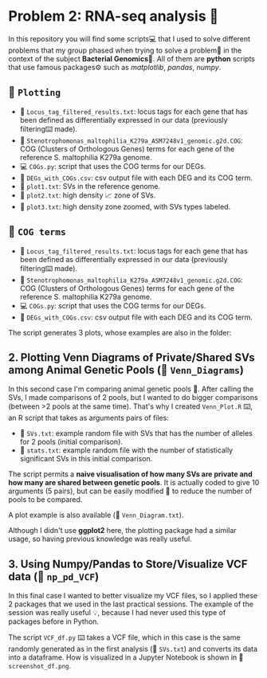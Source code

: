 # Problem 2: RNA-seq analysis 🧬
In this repository you will find some scripts💻 that I used to solve different problems that my group phased when trying to solve a problem🔎 in the context of the subject **Bacterial Genomics**🔬. 
All of them are **python** scripts that use famous packages⚙️ such as *matplotlib*, *pandas*, *numpy*.

## 📁 `Plotting`
- 📄 `Locus_tag_filtered_results.txt`: locus tags for each gene that has been defined as differentially expressed in our data (previously filtering⌨️ made).
- 📄 `Stenotrophomonas_maltophilia_K279a_ASM7248v1_genomic.g2d.COG`: COG (Clusters of Orthologous Genes) terms for each gene of the reference S. maltophilia K279a genome.
- 💻 `COGs.py`: script that uses the COG terms for our DEGs.
- 📄 `DEGs_with_COGs.csv`: csv output file with each DEG and its COG term.
- 🎨 `plot1.txt`: SVs in the reference genome.
- 🎨 `plot2.txt`: high density 📈 zone of SVs.
- 🎨 `plot3.txt`: high density zone zoomed, with SVs types labeled. 

## 📁 `COG terms`
- 📄 `Locus_tag_filtered_results.txt`: locus tags for each gene that has been defined as differentially expressed in our data (previously filtering⌨️ made).
- 📄 `Stenotrophomonas_maltophilia_K279a_ASM7248v1_genomic.g2d.COG`: COG (Clusters of Orthologous Genes) terms for each gene of the reference S. maltophilia K279a genome.
- 💻 `COGs.py`: script that uses the COG terms for our DEGs.
- 📄 `DEGs_with_COGs.csv`: csv output file with each DEG and its COG term. 




  
The script generates 3 plots, whose examples are also in the folder: 


## 2. Plotting Venn Diagrams of Private/Shared SVs among Animal Genetic Pools (📁 `Venn_Diagrams`)

In this second case I'm comparing animal genetic pools 🧬. After calling the SVs, I made comparisons of 2 pools, but I wanted to do bigger comparisons (between >2 pools at the same time). That's why I created `Venn_Plot.R` ⌨️, an R script that takes as arguments pairs of files: 
- 📄 `SVs.txt`: example random file with SVs that has the number of alleles for 2 pools (initial comparison). 
- 📄 `stats.txt`: example random file with the number of statistically significant SVs in this initial comparison.

The script permits a **naive visualisation of how many SVs are private and how many are shared between genetic pools**. It is actually coded to give 10 arguments (5 pairs), but can be easily modified 🔧 to reduce the number of pools to be compared. 

A plot example is also available (🎨 `Venn_Diagram.txt`). 

Although I didn't use **ggplot2** here, the plotting package had a similar usage, so having previous knowledge was really useful.

## 3. Using Numpy/Pandas to Store/Visualize VCF data  (📁 `np_pd_VCF`)

In this final case I wanted to better visualize my VCF files, so I applied these 2 packages that we used in the last practical sessions. The example of the session was really useful 💡, because I had never used this type of packages before in Python. 

The script `VCF_df.py` ⌨️ takes a VCF file, which in this case is the same randomly generated as in the first analysis (📄 `SVs.txt`) and converts its data into a dataframe. How is visualized in a Jupyter Notebook is shown in 🎨 `screenshot_df.png`.
